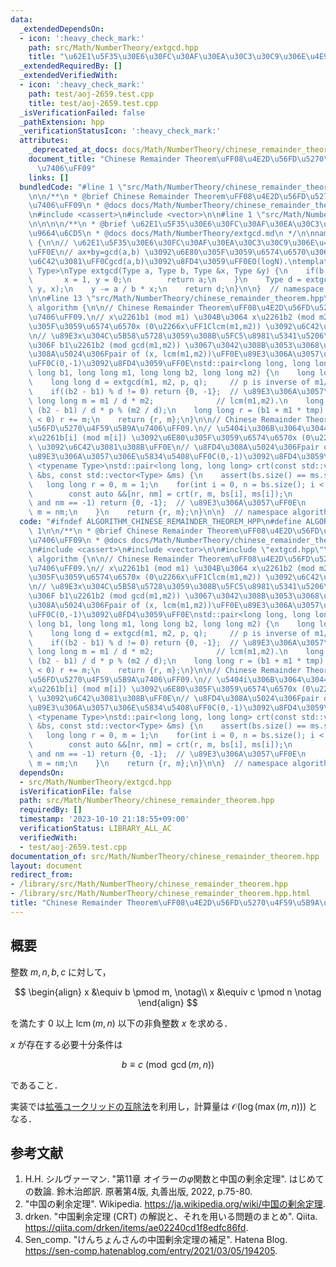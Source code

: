 ```yaml
---
data:
  _extendedDependsOn:
  - icon: ':heavy_check_mark:'
    path: src/Math/NumberTheory/extgcd.hpp
    title: "\u62E1\u5F35\u30E6\u30FC\u30AF\u30EA\u30C3\u30C9\u306E\u4E92\u9664\u6CD5"
  _extendedRequiredBy: []
  _extendedVerifiedWith:
  - icon: ':heavy_check_mark:'
    path: test/aoj-2659.test.cpp
    title: test/aoj-2659.test.cpp
  _isVerificationFailed: false
  _pathExtension: hpp
  _verificationStatusIcon: ':heavy_check_mark:'
  attributes:
    _deprecated_at_docs: docs/Math/NumberTheory/chinese_remainder_theorem.md
    document_title: "Chinese Remainder Theorem\uFF08\u4E2D\u56FD\u5270\u4F59\u5B9A\
      \u7406\uFF09"
    links: []
  bundledCode: "#line 1 \"src/Math/NumberTheory/chinese_remainder_theorem.hpp\"\n\n\
    \n\n/**\n * @brief Chinese Remainder Theorem\uFF08\u4E2D\u56FD\u5270\u4F59\u5B9A\
    \u7406\uFF09\n * @docs docs/Math/NumberTheory/chinese_remainder_theorem.md\n */\n\
    \n#include <cassert>\n#include <vector>\n\n#line 1 \"src/Math/NumberTheory/extgcd.hpp\"\
    \n\n\n\n/**\n * @brief \u62E1\u5F35\u30E6\u30FC\u30AF\u30EA\u30C3\u30C9\u306E\u4E92\
    \u9664\u6CD5\n * @docs docs/Math/NumberTheory/extgcd.md\n */\n\nnamespace algorithm\
    \ {\n\n// \u62E1\u5F35\u30E6\u30FC\u30AF\u30EA\u30C3\u30C9\u306E\u4E92\u9664\u6CD5\
    \uFF0E\n// ax+by=gcd(a,b) \u3092\u6E80\u305F\u3059\u6574\u6570\u306E\u7D44(x,y)\u3092\
    \u6C42\u3081\uFF0Cgcd(a,b)\u3092\u8FD4\u3059\uFF0EO(logN).\ntemplate <typename\
    \ Type>\nType extgcd(Type a, Type b, Type &x, Type &y) {\n    if(b == 0) {\n \
    \       x = 1, y = 0;\n        return a;\n    }\n    Type d = extgcd(b, a % b,\
    \ y, x);\n    y -= a / b * x;\n    return d;\n}\n\n}  // namespace algorithm\n\
    \n\n#line 13 \"src/Math/NumberTheory/chinese_remainder_theorem.hpp\"\n\nnamespace\
    \ algorithm {\n\n// Chinese Remainder Theorem\uFF08\u4E2D\u56FD\u5270\u4F59\u5B9A\
    \u7406\uFF09.\n// x\u2261b1 (mod m1) \u304B\u3064 x\u2261b2 (mod m2) \u3092\u6E80\
    \u305F\u3059\u6574\u6570x (0\u2266x\uFF1Clcm(m1,m2)) \u3092\u6C42\u3081\u308B\uFF0E\
    \n// \u89E3x\u304C\u5B58\u5728\u3059\u308B\u5FC5\u8981\u5341\u5206\u6761\u4EF6\
    \u306F b1\u2261b2 (mod gcd(m1,m2)) \u3067\u3042\u308B\u3053\u3068\uFF0E\n// \u8FD4\
    \u308A\u5024\u306Fpair of (x, lcm(m1,m2))\uFF0E\u89E3\u306A\u3057\u306E\u5834\u5408\
    \uFF0C(0,-1)\u3092\u8FD4\u3059\uFF0E\nstd::pair<long long, long long> crt(long\
    \ long b1, long long m1, long long b2, long long m2) {\n    long long p, q;\n\
    \    long long d = extgcd(m1, m2, p, q);     // p is inverse of m1/d (mod m2/d).\n\
    \    if((b2 - b1) % d != 0) return {0, -1};  // \u89E3\u306A\u3057\uFF0E\n   \
    \ long long m = m1 / d * m2;              // lcm(m1,m2).\n    long long tmp =\
    \ (b2 - b1) / d * p % (m2 / d);\n    long long r = (b1 + m1 * tmp) % m;\n    if(r\
    \ < 0) r += m;\n    return {r, m};\n}\n\n// Chinese Remainder Theorem\uFF08\u4E2D\
    \u56FD\u5270\u4F59\u5B9A\u7406\uFF09.\n// \u5404i\u306B\u3064\u3044\u3066\uFF0C\
    x\u2261b[i] (mod m[i]) \u3092\u6E80\u305F\u3059\u6574\u6570x (0\u2266x\uFF1Clcm(m[0],m[1],...,m[N-1]))\
    \ \u3092\u6C42\u3081\u308B\uFF0E\n// \u8FD4\u308A\u5024\u306Fpair of (x, lcm(m[0],m[1],...,m[N-1]))\uFF0E\
    \u89E3\u306A\u3057\u306E\u5834\u5408\uFF0C(0,-1)\u3092\u8FD4\u3059\uFF0E\ntemplate\
    \ <typename Type>\nstd::pair<long long, long long> crt(const std::vector<Type>\
    \ &bs, const std::vector<Type> &ms) {\n    assert(bs.size() == ms.size());\n \
    \   long long r = 0, m = 1;\n    for(int i = 0, n = bs.size(); i < n; ++i) {\n\
    \        const auto &&[nr, nm] = crt(r, m, bs[i], ms[i]);\n        if(nr == 0\
    \ and nm == -1) return {0, -1};  // \u89E3\u306A\u3057\uFF0E\n        r = nr,\
    \ m = nm;\n    }\n    return {r, m};\n}\n\n}  // namespace algorithm\n\n\n"
  code: "#ifndef ALGORITHM_CHINESE_REMAINDER_THEOREM_HPP\n#define ALGORITHM_CHINESE_REMAINDER_THEOREM_HPP\
    \ 1\n\n/**\n * @brief Chinese Remainder Theorem\uFF08\u4E2D\u56FD\u5270\u4F59\u5B9A\
    \u7406\uFF09\n * @docs docs/Math/NumberTheory/chinese_remainder_theorem.md\n */\n\
    \n#include <cassert>\n#include <vector>\n\n#include \"extgcd.hpp\"\n\nnamespace\
    \ algorithm {\n\n// Chinese Remainder Theorem\uFF08\u4E2D\u56FD\u5270\u4F59\u5B9A\
    \u7406\uFF09.\n// x\u2261b1 (mod m1) \u304B\u3064 x\u2261b2 (mod m2) \u3092\u6E80\
    \u305F\u3059\u6574\u6570x (0\u2266x\uFF1Clcm(m1,m2)) \u3092\u6C42\u3081\u308B\uFF0E\
    \n// \u89E3x\u304C\u5B58\u5728\u3059\u308B\u5FC5\u8981\u5341\u5206\u6761\u4EF6\
    \u306F b1\u2261b2 (mod gcd(m1,m2)) \u3067\u3042\u308B\u3053\u3068\uFF0E\n// \u8FD4\
    \u308A\u5024\u306Fpair of (x, lcm(m1,m2))\uFF0E\u89E3\u306A\u3057\u306E\u5834\u5408\
    \uFF0C(0,-1)\u3092\u8FD4\u3059\uFF0E\nstd::pair<long long, long long> crt(long\
    \ long b1, long long m1, long long b2, long long m2) {\n    long long p, q;\n\
    \    long long d = extgcd(m1, m2, p, q);     // p is inverse of m1/d (mod m2/d).\n\
    \    if((b2 - b1) % d != 0) return {0, -1};  // \u89E3\u306A\u3057\uFF0E\n   \
    \ long long m = m1 / d * m2;              // lcm(m1,m2).\n    long long tmp =\
    \ (b2 - b1) / d * p % (m2 / d);\n    long long r = (b1 + m1 * tmp) % m;\n    if(r\
    \ < 0) r += m;\n    return {r, m};\n}\n\n// Chinese Remainder Theorem\uFF08\u4E2D\
    \u56FD\u5270\u4F59\u5B9A\u7406\uFF09.\n// \u5404i\u306B\u3064\u3044\u3066\uFF0C\
    x\u2261b[i] (mod m[i]) \u3092\u6E80\u305F\u3059\u6574\u6570x (0\u2266x\uFF1Clcm(m[0],m[1],...,m[N-1]))\
    \ \u3092\u6C42\u3081\u308B\uFF0E\n// \u8FD4\u308A\u5024\u306Fpair of (x, lcm(m[0],m[1],...,m[N-1]))\uFF0E\
    \u89E3\u306A\u3057\u306E\u5834\u5408\uFF0C(0,-1)\u3092\u8FD4\u3059\uFF0E\ntemplate\
    \ <typename Type>\nstd::pair<long long, long long> crt(const std::vector<Type>\
    \ &bs, const std::vector<Type> &ms) {\n    assert(bs.size() == ms.size());\n \
    \   long long r = 0, m = 1;\n    for(int i = 0, n = bs.size(); i < n; ++i) {\n\
    \        const auto &&[nr, nm] = crt(r, m, bs[i], ms[i]);\n        if(nr == 0\
    \ and nm == -1) return {0, -1};  // \u89E3\u306A\u3057\uFF0E\n        r = nr,\
    \ m = nm;\n    }\n    return {r, m};\n}\n\n}  // namespace algorithm\n\n#endif\n"
  dependsOn:
  - src/Math/NumberTheory/extgcd.hpp
  isVerificationFile: false
  path: src/Math/NumberTheory/chinese_remainder_theorem.hpp
  requiredBy: []
  timestamp: '2023-10-10 21:18:55+09:00'
  verificationStatus: LIBRARY_ALL_AC
  verifiedWith:
  - test/aoj-2659.test.cpp
documentation_of: src/Math/NumberTheory/chinese_remainder_theorem.hpp
layout: document
redirect_from:
- /library/src/Math/NumberTheory/chinese_remainder_theorem.hpp
- /library/src/Math/NumberTheory/chinese_remainder_theorem.hpp.html
title: "Chinese Remainder Theorem\uFF08\u4E2D\u56FD\u5270\u4F59\u5B9A\u7406\uFF09"
---
```

## 概要

整数 $m, n, b, c$ に対して，

$$
\begin{align}
x &\equiv b \pmod m, \notag\\
x &\equiv c \pmod n \notag
\end{align}
$$

を満たす $0$ 以上 $\operatorname{lcm}(m,n)$ 以下の非負整数 $x$ を求める．

$x$ が存在する必要十分条件は

$$
b \equiv c \pmod{\gcd(m,n)}
$$

であること．

実装では[拡張ユークリッドの互除法](https://today2098.github.io/algorithm/src/Math/NumberTheory/extgcd.hpp)を利用し，計算量は $\mathcal{O}(\log(\max(m,n)))$ となる． 


## 参考文献

1. H.H. シルヴァーマン. "第11章 オイラーの$\varphi$関数と中国の剰余定理". はじめての数論. 鈴木治郎訳. 原著第4版, 丸善出版, 2022, p.75-80.
1. "中国の剰余定理". Wikipedia. <https://ja.wikipedia.org/wiki/中国の剰余定理>.
1. drken. "中国剰余定理 (CRT) の解説と、それを用いる問題のまとめ". Qiita. <https://qiita.com/drken/items/ae02240cd1f8edfc86fd>.
1. Sen_comp. "けんちょんさんの中国剰余定理の補足". Hatena Blog. <https://sen-comp.hatenablog.com/entry/2021/03/05/194205>.
